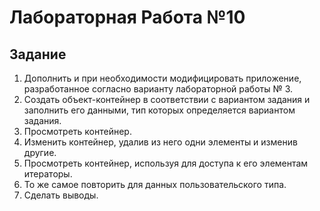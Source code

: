 # Лабораторная Работа №10
## Задание
1. Дополнить и при необходимости модифицировать приложение,
разработанное согласно варианту лабораторной работы № 3.
2. Создать объект-контейнер в соответствии с вариантом задания и заполнить его данными, тип которых определяется вариантом задания.
3. Просмотреть контейнер.
4. Изменить контейнер, удалив из него одни элементы и изменив
другие.
5. Просмотреть контейнер, используя для доступа к его элементам
итераторы.
6. То же самое повторить для данных пользовательского типа.
7. Сделать выводы.